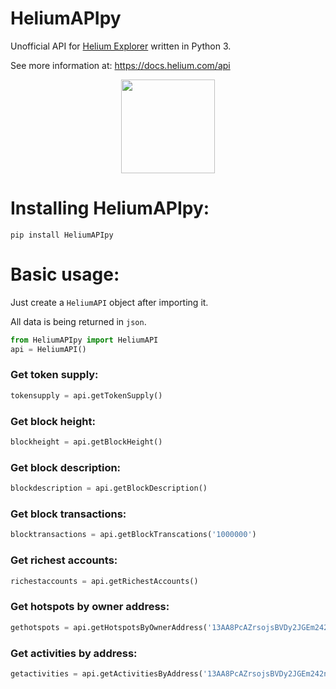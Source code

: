 # HeliumAPIpy
Unofficial API for [Helium Explorer](https://explorer.helium.com/) written in Python 3.

See more information at: https://docs.helium.com/api       <p align="center"> <img src="https://dka575ofm4ao0.cloudfront.net/pages-transactional_logos/retina/17932/Roundel_blue.png" width="150" height="150" /></p>
# Installing HeliumAPIpy:

`pip install HeliumAPIpy`

# Basic usage:

Just create a `HeliumAPI` object after importing it.

All data is being returned in `json`.

```python
from HeliumAPIpy import HeliumAPI
api = HeliumAPI()
```
  
### Get token supply:
```python
tokensupply = api.getTokenSupply()
  ```
### Get block height:
```python
blockheight = api.getBlockHeight()
  ```
 ### Get block description:
```python
blockdescription = api.getBlockDescription()
  ```

 ### Get block transactions:
```python
blocktransactions = api.getBlockTranscations('1000000')
  ```

 ### Get richest accounts:
```python
richestaccounts = api.getRichestAccounts()
  ```

 ### Get hotspots by owner address:
```python
gethotspots = api.getHotspotsByOwnerAddress('13AA8PcAZrsojsBVDy2JGEm242nWQeMmRoYaVndtkGy8dNfkn23')
  ```
  
  ### Get activities by address:
```python
getactivities = api.getActivitiesByAddress('13AA8PcAZrsojsBVDy2JGEm242nWQeMmRoYaVndtkGy8dNfkn23')
  ```

   